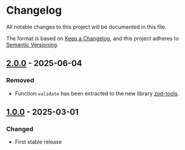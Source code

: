 # Changelog

All notable changes to this project will be documented in this file.

The format is based on [Keep a Changelog](https://keepachangelog.com/en/1.0.0/),
and this project adheres to [Semantic Versioning](https://semver.org/spec/v2.0.0.html).

## [2.0.0](../../tags/v2.0.0) - 2025-06-04
### Removed
- Function `validate` has been extracted to the new library [zod-tools](https://github.com/anmiles/zod-tools).

## [1.0.0](../../tags/v1.0.0) - 2025-03-01
### Changed
- First stable release
